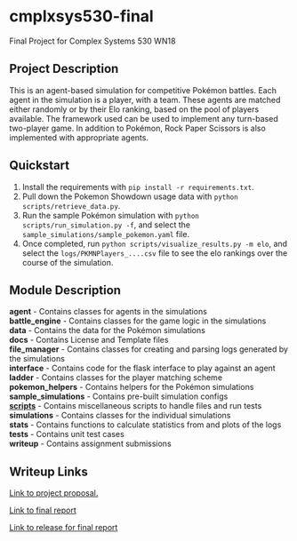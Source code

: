 # cmplxsys530-final
Final Project for Complex Systems 530 WN18

## Project Description

This is an agent-based simulation for competitive Pokémon battles. Each agent in the simulation is a player, with a team. These agents are matched either randomly or by their Elo ranking, based on the pool of players available. 
The framework used can be used to implement any turn-based two-player game. In addition to Pokémon, Rock Paper Scissors is also implemented with appropriate agents.

## Quickstart
1. Install the requirements with `pip install -r requirements.txt`.
2. Pull down the Pokemon Showdown usage data with `python scripts/retrieve_data.py`.
3. Run the sample Pokémon simulation with `python scripts/run_simulation.py -f`, and select the `sample_simulations/sample_pokemon.yaml` file.
4. Once completed, run `python scripts/visualize_results.py -m elo`, and select the `logs/PKMNPlayers_....csv` file to see the elo rankings over the course of the simulation.

## Module Description
**agent** - Contains classes for agents in the simulations <br/>
**battle_engine** - Contains classes for the game logic in the simulations <br/>
**data** - Contains the data for the Pokémon simulations <br/>
**docs** - Contains License and Template files <br/>
**file_manager** - Contains classes for creating and parsing logs generated by the simulations <br/>
**interface** - Contains code for the flask interface to play against an agent <br/>
**ladder** - Contains classes for the player matching scheme <br/>
**pokemon_helpers** - Contains helpers for the Pokémon simulations <br/>
**sample_simulations** - Contains pre-built simulation configs <br/>
[**scripts**](scripts/) - Contains miscellaneous scripts to handle files and run tests <br/>
**simulations** - Contains classes for the individual simulations <br/>
**stats** - Contains functions to calculate statistics from and plots of the logs <br/>
**tests** - Contains unit test cases <br/>
**writeup** - Contains assignment submissions <br/>

## Writeup Links
[Link to project proposal.](writeup/proposal/proposal.md)

[Link to final report](writeup/final_report/TurfahAli_CMPLXSYS530_report.pdf)

[Link to release for final report](releases/tag/v1.2.1)